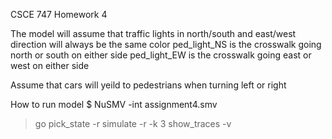 CSCE 747 Homework 4

The model will assume that traffic lights in north/south and east/west direction will always be the same color
ped_light_NS is the crosswalk going north or south on either side
ped_light_EW is the crosswalk going east or west on either side

Assume that cars will yeild to pedestrians when turning left or right

How to run model
$ NuSMV -int assignment4.smv
> go
> pick_state -r
> simulate -r -k 3
> show_traces -v

